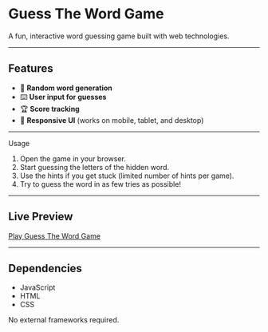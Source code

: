 # Guess The Word Game

A fun, interactive word guessing game built with web technologies.

---

## Features

- 🎲 **Random word generation**
- ⌨️ **User input for guesses**
- 🏆 **Score tracking**
- 📱 **Responsive UI** (works on mobile, tablet, and desktop)

---

Usage

1. Open the game in your browser.
2. Start guessing the letters of the hidden word.
3. Use the hints if you get stuck (limited number of hints per game).
4. Try to guess the word in as few tries as possible!

---

## Live Preview

[Play Guess The Word Game](https://guess-the-word-game-indol.vercel.app/)

---

## Dependencies

- JavaScript
- HTML
- CSS

No external frameworks required.

